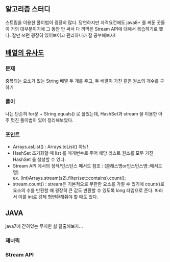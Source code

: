 ## 알고리즘 스터디
스트림을 이용한 풀이법이 굉장히 많다. 당연하지만 자격요건에도 java8+ 를 써둔 곳들이 거의 대부분이기에
그 동안 안 써서 다 까먹은 Stream API에 대해서 복습하기로 했다. 잘만 쓰면 굉장히 있어보이고 편리하니까 잘 공부해보자!

## [배열의 유사도](https://school.programmers.co.kr/learn/courses/30/lessons/120903)
### 문제
중복되는 요소가 없는 String 배열 두 개를 주고, 두 배열이 가진 같은 원소의 개수를 구하기

### 풀이
나는 단순히 for문 + String.equals() 로 풀었는데, HashSet과 stream 을 이용한 아주 멋진 풀이법이 있어
정리해보았다.

### 포인트
* Arrays.asList() : Arrays.toList() 아님!
* HashSet 초기화할 때 list 를 매개변수로 주어 해당 리스트 원소를 모두 가진 HashSet 을 생성할 수 있다.
* Stream API 에서의 정적/인스턴스 메서드 참조 : (클래스명or인스턴스명::메서드명)<br/>
ex. (int)Arrays.stream(s2).filter(set::contains).count();
* stream.count() : stream은 기본적으로 무한한 요소를 가질 수 있기에 count()로 요소의 수를 반환할 때
굉장히 큰 값도 반환할 수 있도록 long 타입으로 준다. 따라서 이를 int로 강제 형변환해줘야 할 때도 있다.

## JAVA
java7에 갇혀있는 무지한 삶 탈출해보자...

### 제너릭


### Stream API
